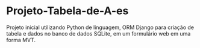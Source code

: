 # Projeto-Tabela-de-A-es
Projeto inicial utilizando Python de linguagem, ORM Django para criação de tabela e dados no banco de dados SQLite, em um formulário web em uma forma MVT.
